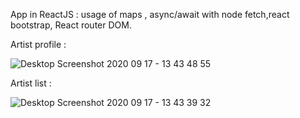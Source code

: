 
App in ReactJS : usage of maps , async/await with node fetch,react bootstrap, React router DOM.

Artist profile :

![Desktop Screenshot 2020 09 17 - 13 43 48 55](https://user-images.githubusercontent.com/70691451/93466846-26327500-f8ed-11ea-8b24-6ce4c0b0dbb7.png)

Artist list :

![Desktop Screenshot 2020 09 17 - 13 43 39 32](https://user-images.githubusercontent.com/70691451/93466926-4c581500-f8ed-11ea-9866-34b0517123e5.png)

